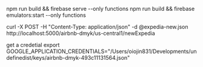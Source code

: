 npm run build && firebase serve --only functions
npm run build && firebase emulators:start --only functions

curl -X POST -H "Content-Type: application/json" -d @expedia-new.json http://localhost:5000/airbnb-dmyk/us-central1/newExpedia

get a credetial
export GOOGLE_APPLICATION_CREDENTIALS="/Users/oiojin831/Developments/undefinedist/keys/airbnb-dmyk-493c11131564.json"
